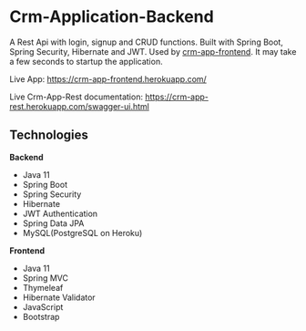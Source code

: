 # Crm-Application-Backend
A Rest Api with login, signup and CRUD functions. Built with Spring Boot, Spring Security, Hibernate and JWT. Used by [crm-app-frontend](https://github.com/mslmtrk/Crm-Application-Frontend).
It may take a few seconds to startup the application.

Live App: https://crm-app-frontend.herokuapp.com/

Live Crm-App-Rest documentation: https://crm-app-rest.herokuapp.com/swagger-ui.html

## Technologies
**Backend**
- Java 11
- Spring Boot
- Spring Security
- Hibernate
- JWT Authentication
- Spring Data JPA
- MySQL(PostgreSQL on Heroku)

**Frontend**
- Java 11
- Spring MVC
- Thymeleaf
- Hibernate Validator
- JavaScript
- Bootstrap
